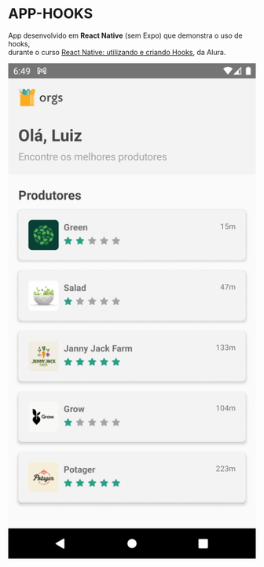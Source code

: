 # APP-HOOKS

App desenvolvido em __React Native__ (sem Expo) que demonstra o uso de hooks, <br/>
durante o curso [React Native: utilizando e criando Hooks](https://cursos.alura.com.br/course/react-native-utilizando-criando-hooks), da Alura.<br />

![](https://github.com/luiizsilverio/RNhooks/blob/main/src/assets/hooks.gif)
